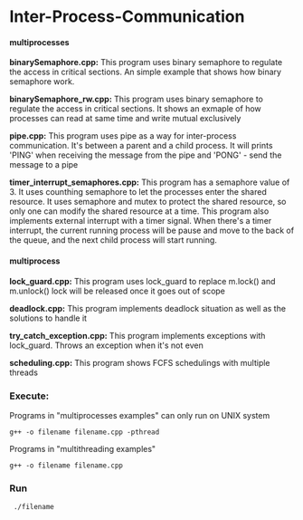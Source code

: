 # Inter-Process-Communication

#### multiprocesses

**binarySemaphore.cpp:** This program uses binary semaphore to regulate the access in critical sections. An simple example that shows how binary semaphore work.

**binarySemaphore_rw.cpp:** This program uses binary semaphore to regulate the access in critical sections. It shows an exmaple of how processes can read at same time and write mutual exclusively

**pipe.cpp:** This program uses pipe as a way for inter-process communication. It's between a parent and a child process. It will prints 'PING' when receiving the message from the pipe and 'PONG' - send the message to a pipe

**timer_interrupt_semaphores.cpp:**  This program has a semaphore value of 3. It uses counthing semaphore to let the processes enter the shared resource. It uses semaphore and mutex to protect the shared resource, so only one can modify the shared resource at a time. This program also implements external interrupt with a timer signal. When there's a timer interrupt, the current running process will be pause and move to the back of the queue, and the next child process will start running.

#### multiprocess

**lock_guard.cpp:** This program uses lock_guard to replace m.lock() and m.unlock() lock will be released once it goes out of scope 

**deadlock.cpp:** This program implements deadlock situation as well as the solutions to handle it

**try_catch_exception.cpp:** This program implements exceptions with lock_guard. Throws an exception when it's not even

**scheduling.cpp:** This program shows FCFS schedulings with multiple threads

### Execute:

Programs in "multiprocesses examples" can only run on UNIX system

```g++ -o filename filename.cpp -pthread```

Programs in "multithreading examples" 

```g++ -o filename filename.cpp ```
	
### Run
``` ./filename```

